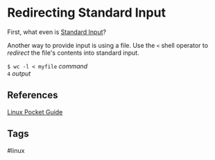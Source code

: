 # Redirecting Standard Input

First, what even is [Standard Input](../202305212202/README.md)?

Another way to provide input is using a file. Use the `<` shell operator to *redirect* the file's contents into standard input.   

`$ wc -l < myfile` *command*  
`4` *output*

## References
[Linux Pocket Guide](https://linuxpocketguide.com/)

## Tags
#linux
